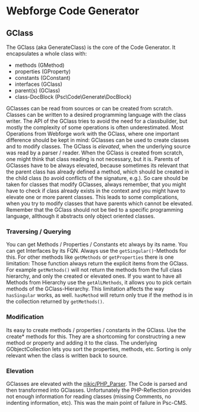 # Webforge Code Generator

## GClass
The GClass (aka GenerateClass) is the core of the Code Generator. It encapsulates a whole class with:

  - methods (GMethod)
  - properties (GProperty)
  - constants (GConstant)
  - interfaces (GClass)
  - parent(s) (GClass)
  - class-DocBlock (Psc\Code\Generate\DocBlock)

GClasses can be read from sources or can be created from scratch. Classes can be written to a desired programming language with the class writer.
The API of the GClass tries to avoid the need for a classbuilder, but mostly the complexity of some operations is often underestimated. Most Operations from Webforge work with the GClass, where one important difference should be kept in mind: GClasses can be used to create classes and to modify classes.
The GClass is *elevated*, when the underlying source was read by a parser / reader. When the GClass is created from scratch, one might think that class reading is not necessary, but it is. Parents of GClasses have to be always elevated, because sometimes its relevant that the parent class has already defined a method, which should be created in the child class (to avoid conflicts of the signature, e.g.).
So care should be taken for classes that modify GClasses, always remember, that you might have to check if class already exists in the context and you might have to elevate one or more parent classes.
This leads to some complications, when you try to modify classes that have parents which cannot be elevated.
Remember that the GClass should not be tied to a specific programming language, allthough it abstracts only object oriented classes.

### Traversing / Querying
You can get Methods / Properties / Constants etc always by its name. You can get Interfaces by its FQN. Always use the `getSingular()`-Methods for this. For other methods like `getMethods` or `getProperties` there is one limitation: Those function always return the explicit items from the GClass. For example `getMethods()` will not return the methods from the full class hierarchy, and only the created or elevated ones. If you want to have all Methods from Hierarchy use the `getAlLMethods`, it allows you to pick certain methods of the GClass-Hierarchy.
This limitation affects the way `hasSingular` works, as well. `hasMethod` will return only true if the method is in the collection returned by `getMethods()`.

### Modification
Its easy to create methods / properties / constants in the GClass. Use the create* methods for this. They are a shortcoming for constructring a new method or property and adding it to the class. The underlying GObjectCollection lets you sort the properties, methods, etc. Sorting is only relevant when the class is written back to source.

### Elevation
GClasses are elevated with the [nikic/PHP_Parser](https://github.com/nikic/PHP_Parser). The Code is parsed and then transformed into GClasses. Unfortunately the PHP-Reflection provides not enough information for reading classes (missing Comments, no indenting information, etc). This was the main point of failure in Psc-CMS.